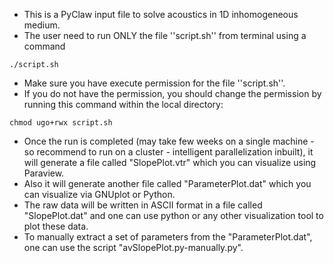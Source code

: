 - This is a PyClaw input file to solve acoustics in 1D inhomogeneous medium.
- The user need to run ONLY the file ''script.sh'' from terminal using a command 
```console
./script.sh
```
- Make sure you have execute permission for the file ''script.sh''.
- If you do not have the permission, you should change the permission by running this command within the local directory: 
```console
chmod ugo+rwx script.sh
```
- Once the run is completed (may take few weeks on a single machine - so recommend to run on a cluster - intelligent parallelization inbuilt), it will generate a file called "SlopePlot.vtr" which you can visualize using Paraview.
- Also it will generate another file called "ParameterPlot.dat" which you can visualize via GNUplot or Python.
- The raw data will be written in ASCII format in a file called "SlopePlot.dat" and one can use python or any other visualization tool to plot these data.
- To manually extract a set of parameters from the "ParameterPlot.dat", one can use the script "avSlopePlot.py-manually.py".
